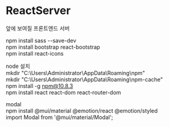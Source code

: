 # ReactServer
앞에 보여질 프론트엔드 서버

npm install sass --save-dev<br>
npm install bootstrap react-bootstrap<br>
npm install react-icons<br>


node 설치<br>
mkdir "C:\Users\Administrator\AppData\Roaming\npm"<br>
mkdir "C:\Users\Administrator\AppData\Roaming\npm-cache"<br>
npm install -g npm@10.8.3<br>
npm install react react-dom react-router-dom<br>

modal<br>
npm install @mui/material @emotion/react @emotion/styled<br>
import Modal from '@mui/material/Modal';<br>
